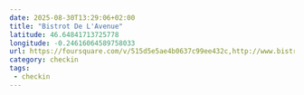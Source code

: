```yaml
---
date: 2025-08-30T13:29:06+02:00
title: "Bistrot De L'Avenue"
latitude: 46.64841713725778
longitude: -0.24616064589758033
url: https://foursquare.com/v/515d5e5ae4b0637c99ee432c,http://www.bistrotdelavenue.com
category: checkin
tags:
 - checkin
---
```

